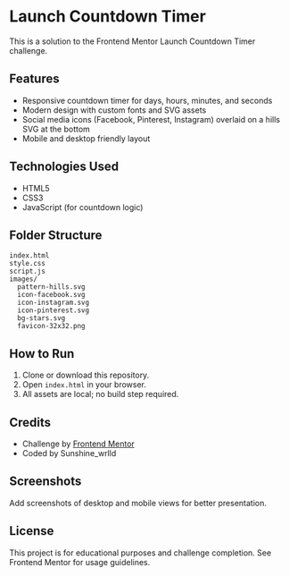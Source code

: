 # Launch Countdown Timer

This is a solution to the Frontend Mentor Launch Countdown Timer challenge.

## Features
- Responsive countdown timer for days, hours, minutes, and seconds
- Modern design with custom fonts and SVG assets
- Social media icons (Facebook, Pinterest, Instagram) overlaid on a hills SVG at the bottom
- Mobile and desktop friendly layout

## Technologies Used
- HTML5
- CSS3
- JavaScript (for countdown logic)

## Folder Structure
```
index.html
style.css
script.js
images/
  pattern-hills.svg
  icon-facebook.svg
  icon-instagram.svg
  icon-pinterest.svg
  bg-stars.svg
  favicon-32x32.png
```

## How to Run
1. Clone or download this repository.
2. Open `index.html` in your browser.
3. All assets are local; no build step required.

## Credits
- Challenge by [Frontend Mentor](https://www.frontendmentor.io?ref=challenge)
- Coded by Sunshine_wrlld

## Screenshots
Add screenshots of desktop and mobile views for better presentation.

## License
This project is for educational purposes and challenge completion. See Frontend Mentor for usage guidelines.
